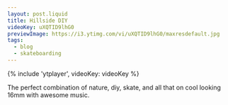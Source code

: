 ```yaml
---
layout: post.liquid
title: Hillside DIY
videoKey: uXQTID9lhG0
previewImage: https://i3.ytimg.com/vi/uXQTID9lhG0/maxresdefault.jpg
tags:
  - blog
  - skateboarding
---
```


{% include 'ytplayer', videoKey: videoKey %}

The perfect combination of nature, diy, skate, and all that on cool looking 16mm with awesome music.
